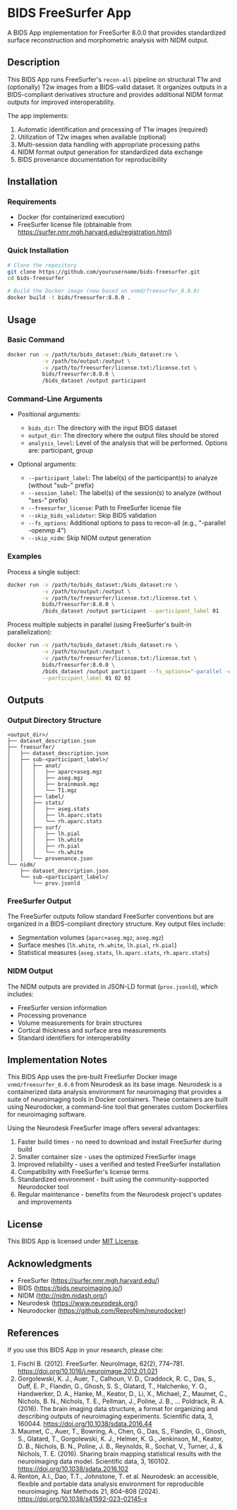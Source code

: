 # BIDS FreeSurfer App

A BIDS App implementation for FreeSurfer 8.0.0 that provides standardized surface reconstruction and morphometric analysis with NIDM output.

## Description

This BIDS App runs FreeSurfer's `recon-all` pipeline on structural T1w and (optionally) T2w images from a BIDS-valid dataset. It organizes outputs in a BIDS-compliant derivatives structure and provides additional NIDM format outputs for improved interoperability.

The app implements:
1. Automatic identification and processing of T1w images (required)
2. Utilization of T2w images when available (optional)
3. Multi-session data handling with appropriate processing paths
4. NIDM format output generation for standardized data exchange
5. BIDS provenance documentation for reproducibility

## Installation

### Requirements

- Docker (for containerized execution)
- FreeSurfer license file (obtainable from https://surfer.nmr.mgh.harvard.edu/registration.html)

### Quick Installation

```bash
# Clone the repository
git clone https://github.com/yourusername/bids-freesurfer.git
cd bids-freesurfer

# Build the Docker image (now based on vnmd/freesurfer_8.0.0)
docker build -t bids/freesurfer:8.0.0 .
```

## Usage

### Basic Command

```bash
docker run -v /path/to/bids_dataset:/bids_dataset:ro \
           -v /path/to/output:/output \
           -v /path/to/freesurfer/license.txt:/license.txt \
           bids/freesurfer:8.0.0 \
           /bids_dataset /output participant
```

### Command-Line Arguments

- Positional arguments:
  - `bids_dir`: The directory with the input BIDS dataset
  - `output_dir`: The directory where the output files should be stored
  - `analysis_level`: Level of the analysis that will be performed. Options are: participant, group

- Optional arguments:
  - `--participant_label`: The label(s) of the participant(s) to analyze (without "sub-" prefix)
  - `--session_label`: The label(s) of the session(s) to analyze (without "ses-" prefix)
  - `--freesurfer_license`: Path to FreeSurfer license file
  - `--skip_bids_validator`: Skip BIDS validation
  - `--fs_options`: Additional options to pass to recon-all (e.g., "-parallel -openmp 4")
  - `--skip_nidm`: Skip NIDM output generation

### Examples

Process a single subject:
```bash
docker run -v /path/to/bids_dataset:/bids_dataset:ro \
           -v /path/to/output:/output \
           -v /path/to/freesurfer/license.txt:/license.txt \
           bids/freesurfer:8.0.0 \
           /bids_dataset /output participant --participant_label 01
```

Process multiple subjects in parallel (using FreeSurfer's built-in parallelization):
```bash
docker run -v /path/to/bids_dataset:/bids_dataset:ro \
           -v /path/to/output:/output \
           -v /path/to/freesurfer/license.txt:/license.txt \
           bids/freesurfer:8.0.0 \
           /bids_dataset /output participant --fs_options="-parallel -openmp 4" \
           --participant_label 01 02 03
```

## Outputs

### Output Directory Structure

```
<output_dir>/
├── dataset_description.json
├── freesurfer/
│   ├── dataset_description.json
│   ├── sub-<participant_label>/
│   │   ├── anat/
│   │   │   ├── aparc+aseg.mgz
│   │   │   ├── aseg.mgz
│   │   │   ├── brainmask.mgz
│   │   │   └── T1.mgz
│   │   ├── label/
│   │   ├── stats/
│   │   │   ├── aseg.stats
│   │   │   ├── lh.aparc.stats
│   │   │   └── rh.aparc.stats
│   │   ├── surf/
│   │   │   ├── lh.pial
│   │   │   ├── lh.white
│   │   │   ├── rh.pial
│   │   │   └── rh.white
│   │   └── provenance.json
└── nidm/
    ├── dataset_description.json
    └── sub-<participant_label>/
        └── prov.jsonld
```

### FreeSurfer Output

The FreeSurfer outputs follow standard FreeSurfer conventions but are organized in a BIDS-compliant directory structure. Key output files include:

- Segmentation volumes (`aparc+aseg.mgz`, `aseg.mgz`)
- Surface meshes (`lh.white`, `rh.white`, `lh.pial`, `rh.pial`)
- Statistical measures (`aseg.stats`, `lh.aparc.stats`, `rh.aparc.stats`)

### NIDM Output

The NIDM outputs are provided in JSON-LD format (`prov.jsonld`), which includes:

- FreeSurfer version information
- Processing provenance
- Volume measurements for brain structures
- Cortical thickness and surface area measurements
- Standard identifiers for interoperability

## Implementation Notes

This BIDS App uses the pre-built FreeSurfer Docker image `vnmd/freesurfer_8.0.0` from Neurodesk as its base image. Neurodesk is a containerized data analysis environment for neuroimaging that provides a suite of neuroimaging tools in Docker containers. These containers are built using Neurodocker, a command-line tool that generates custom Dockerfiles for neuroimaging software.

Using the Neurodesk FreeSurfer image offers several advantages:

1. Faster build times - no need to download and install FreeSurfer during build
2. Smaller container size - uses the optimized FreeSurfer image
3. Improved reliability - uses a verified and tested FreeSurfer installation
4. Compatibility with FreeSurfer's license terms
5. Standardized environment - built using the community-supported Neurodocker tool
6. Regular maintenance - benefits from the Neurodesk project's updates and improvements

## License

This BIDS App is licensed under [MIT License](LICENSE).

## Acknowledgments

- FreeSurfer (https://surfer.nmr.mgh.harvard.edu/)
- BIDS (https://bids.neuroimaging.io/)
- NIDM (http://nidm.nidash.org/)
- Neurodesk (https://www.neurodesk.org/)
- Neurodocker (https://github.com/ReproNim/neurodocker)

## References

If you use this BIDS App in your research, please cite:

1. Fischl B. (2012). FreeSurfer. NeuroImage, 62(2), 774–781. https://doi.org/10.1016/j.neuroimage.2012.01.021
2. Gorgolewski, K. J., Auer, T., Calhoun, V. D., Craddock, R. C., Das, S., Duff, E. P., Flandin, G., Ghosh, S. S., Glatard, T., Halchenko, Y. O., Handwerker, D. A., Hanke, M., Keator, D., Li, X., Michael, Z., Maumet, C., Nichols, B. N., Nichols, T. E., Pellman, J., Poline, J. B., … Poldrack, R. A. (2016). The brain imaging data structure, a format for organizing and describing outputs of neuroimaging experiments. Scientific data, 3, 160044. https://doi.org/10.1038/sdata.2016.44
3. Maumet, C., Auer, T., Bowring, A., Chen, G., Das, S., Flandin, G., Ghosh, S., Glatard, T., Gorgolewski, K. J., Helmer, K. G., Jenkinson, M., Keator, D. B., Nichols, B. N., Poline, J. B., Reynolds, R., Sochat, V., Turner, J., & Nichols, T. E. (2016). Sharing brain mapping statistical results with the neuroimaging data model. Scientific data, 3, 160102. https://doi.org/10.1038/sdata.2016.102
4. Renton, A.I., Dao, T.T., Johnstone, T. et al. Neurodesk: an accessible, flexible and portable data analysis environment for reproducible neuroimaging. Nat Methods 21, 804–808 (2024). https://doi.org/10.1038/s41592-023-02145-x